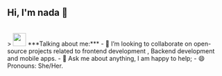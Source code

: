 
<!--
**nadaEssamElDin/nadaEssamElDin** is a ✨ _special_ ✨ repository because its `README.md` (this file) appears on your GitHub profile.

Here are some ideas to get you started:

- 🔭 I’m currently working on ...
- 🌱 I’m currently learning ...
- 👯 I’m looking to collaborate on ...
- 🤔 I’m looking for help with ...
- 💬 Ask me about ...
- 📫 How to reach me: ...
- 😄 Pronouns: ...
- ⚡ Fun fact: ...
-->
## Hi, I'm nada 👋
<br>
> <img src="https://media.giphy.com/media/ObNTw8Uzwy6KQ/giphy.gif" width="30px">&nbsp;***Talking about me:***
- 👯 I’m looking to collaborate on open-source projects related to frontend development , Backend development and mobile apps.
- 💬 Ask me about anything, I am happy to help;
- 😄 Pronouns: She/Her.



